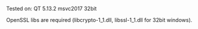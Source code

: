 Tested on:
QT 5.13.2 msvc2017 32bit

OpenSSL libs are required (libcrypto-1_1.dll, libssl-1_1.dll for 32bit windows).

